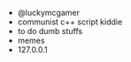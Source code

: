 - @luckymcgamer
- communist c++ script kiddie
- to do dumb stuffs
- memes
- 127.0.0.1

<!---
luckymcgamer/luckymcgamer is a ✨ special ✨ repository because its `README.md` (this file) appears on your GitHub profile.
You can click the Preview link to take a look at your changes.
--->
